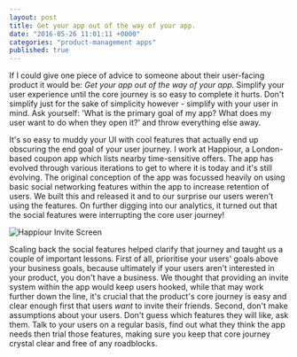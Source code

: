 ```yaml
---
layout: post
title: Get your app out of the way of your app.
date: "2016-05-26 11:01:11 +0000"
categories: "product-management apps"
published: true
---
```


If I could give one piece of advice to someone about their user-facing product it would be: *Get your app out of the way of your app.* Simplify your user experience until the core journey is so easy to complete it hurts. Don't simplify just for the sake of simplicity however - simplify with your user in mind. Ask yourself: 'What is the primary goal of my app? What does my user want to do when they open it?' and throw everything else away.

It's so easy to muddy your UI with cool features that actually end up obscuring the end goal of your user journey. I work at Happiour, a London-based coupon app which lists nearby time-sensitive offers. The app has evolved through various iterations to get to where it is today and it's still evolving. The original conception of the app was focussed heavily on using basic social networking features within the app to increase retention of users. We built this and released it and to our surprise our users weren't using the features. On further digging into our analytics, it turned out that the social features were interrupting the core user journey!

![Happiour Invite Screen]({{site.baseurl}}/invite-screen.png)



Scaling back the social features helped clarify that journey and taught us a couple of important lessons. First of all, prioritise your users' goals above your business goals, because ultimately if your users aren't interested in your product, you don't have a business. We thought that providing an invite system within the app would keep users hooked, while that may work further down the line, it's crucial that the product's core journey is easy and clear enough first that users *want* to invite their friends.
Second, don't make assumptions about your users. Don't guess which features they will like, ask them. Talk to your users on a regular basis, find out what they think the app needs then trial those features, making sure you keep that core journey crystal clear and free of any roadblocks.
